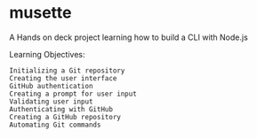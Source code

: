 # musette

A Hands on deck project learning how to build a CLI with Node.js

Learning Objectives:

    Initializing a Git repository
    Creating the user interface
    GitHub authentication
    Creating a prompt for user input
    Validating user input
    Authenticating with GitHub
    Creating a GitHub repository
    Automating Git commands
